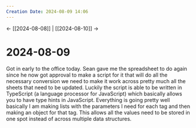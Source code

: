 ```yaml
---
Creation Date: 2024-08-09 14:06
---
```


<- [[2024-08-08]] | [[2024-08-10]]  ->

# 2024-08-09
Got in early to the office today. Sean gave me the spreadsheet to do again since he now got approval to make a script for it that will do all the necessary conversion we need to make it work across pretty much all the sheets that need to be updated.  Luckily the script is able to be written in TypeScript (a language processor for JavaScript) which basically allows you to have type hints in JavaScript. Everything is going pretty well basically I am making lists with the parameters I need for each tag and then making an object for that tag. This allows all the values need to be stored in one spot instead of across multiple data structures.